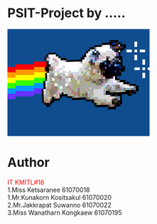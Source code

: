 # PSIT-Project by .....
![](giphy.gif)

# Author
<font color='red'>IT KMITL#16</font> <br />
 1.Miss Ketsaranee         61070018 <br />
 1.Mr.Kunakorn Kositsakul  61070020 <br />
 2.Mr.Jakkrapat Suwanno    61070022 <br />
 3.Miss Wanatharn Kongkaew 61070195 <br />

